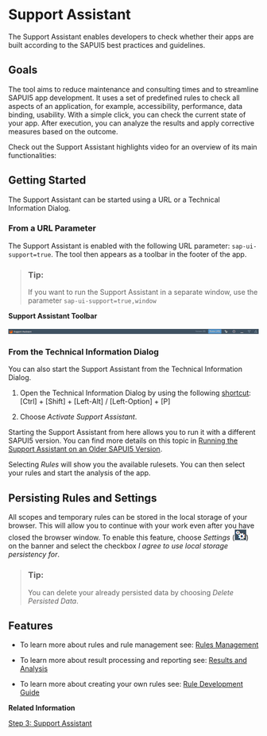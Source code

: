 <!-- loio57ccd7d7103640e3a187ed55e1d2c163 -->

# Support Assistant

The Support Assistant enables developers to check whether their apps are built according to the SAPUI5 best practices and guidelines.



## Goals

The tool aims to reduce maintenance and consulting times and to streamline SAPUI5 app development. It uses a set of predefined rules to check all aspects of an application, for example, accessibility, performance, data binding, usability. With a simple click, you can check the current state of your app. After execution, you can analyze the results and apply corrective measures based on the outcome.

Check out the Support Assistant highlights video for an overview of its main functionalities:

  



## Getting Started

The Support Assistant can be started using a URL or a Technical Information Dialog.



### From a URL Parameter

The Support Assistant is enabled with the following URL parameter: `sap-ui-support=true`. The tool then appears as a toolbar in the footer of the app.

> ### Tip:  
> If you want to run the Support Assistant in a separate window, use the parameter `sap-ui-support=true,window` 

   
  
**Support Assistant Toolbar**

 ![](images/Support_Assistant_Toolbar_c9ec61c.png "Support Assistant Toolbar ") 



### From the Technical Information Dialog

You can also start the Support Assistant from the Technical Information Dialog.

1.  Open the Technical Information Dialog by using the following [shortcut](../02_Read-Me-First/keyboard-shortcuts-for-sapui5-tools-154844c.md):  [Ctrl\] + [Shift\] + [Left-Alt\] / [Left-Option\] + [P\]  

2.  Choose *Activate Support Assistant*.


Starting the Support Assistant from here allows you to run it with a different SAPUI5 version. You can find more details on this topic in [Running the Support Assistant on an Older SAPUI5 Version](running-the-support-assistant-on-an-older-sapui5-version-473201b.md).

Selecting *Rules* will show you the available rulesets. You can then select your rules and start the analysis of the app.



<a name="loio57ccd7d7103640e3a187ed55e1d2c163__section_zxz_jh3_rz"/>

## Persisting Rules and Settings

All scopes and temporary rules can be stored in the local storage of your browser. This will allow you to continue with your work even after you have closed the browser window. To enable this feature, choose *Settings* \(![](images/AS-Settings-Button_24b9cee.png)\) on the banner and select the checkbox *I agree to use local storage persistency for*.

> ### Tip:  
> You can delete your already persisted data by choosing *Delete Persisted Data*.



## Features

-   To learn more about rules and rule management see: [Rules Management](rules-management-3fc864a.md)

-   To learn more about result processing and reporting see: [Results and Analysis](results-and-analysis-f09fab1.md)

-   To learn more about creating your own rules see: [Rule Development Guide](rule-development-guide-cd356da.md)


**Related Information**  


[Step 3: Support Assistant](../03_Get-Started/step-3-support-assistant-35f08e1.md "In this tutorial step, we will have a closer look at Support Assistant. You can use this tool to check whether your app is built according to the best practices with predefined rules.")

